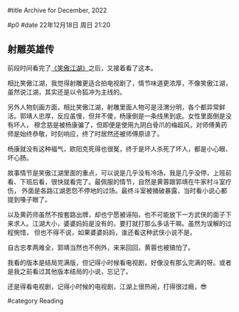 #title Archive for December, 2022

#p0
#date 22年12月18日 周日 21:20

## 射雕英雄传

前段时间看完了[《笑傲江湖》](blog#2022-11#p0)之后，又接着看了这本。

相比笑傲江湖，我觉得射雕更适合拍电视剧了，情节味道更浓厚，不像笑傲江湖，虽然说江湖，其实还是以令狐冲为主线的。

另外人物刻画方面，相比笑傲江湖，射雕里面人物可是泾渭分明，各个都异常鲜活。郭靖人忠厚，反应虽慢，但并不傻，杨康倒是一条线黑到底。女性里面倒是没有坏人，
穆念慈是被杨康骗了，但即便是使用九阴白骨爪的梅超风，对师傅黄药师是始终恭敬，时刻响应，终了时居然还被师傅原谅了。

杨康就没有这种福气，欧阳克死得也很冤，终于是坏人杀死了坏人，都是小心眼、坏心肠。

故事情节是笑傲江湖里面的重点，可以说是几乎没有冷场，我是几乎没停，上班前看、下班后看，很快就看完了。最佩服的情节，自然是黄蓉跟郭靖在牛家村斗室疗伤，
外面是各路江湖恩怨不停地的过场。最终斗室被捅破暴露，当时看小说心都提到嗓子眼了。

以及黄药师虽然不按套路出牌，却也宁愿被诬陷，也不可能放下一方武侠的面子下来求人。江湖大小，婆婆妈妈是没有的，要打就打那么多话干嘛。虽然为误解的过程惋惜，
但也不得不说，如果婆婆妈妈，谁还看这种武侠小说不是。

自古忠孝两难全，郭靖当然也不例外，来来回回，黄蓉也被搞怕了。

我看的版本是结局完满版，但记得小时候看电视剧，好像没有那么完满的呀。或者是我之前看过其他版本结局的小说，忘记了。

还是得看电视剧，记得小时候的电视剧，江湖上很热闹，打得很过瘾，😎

#category Reading